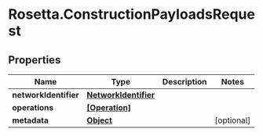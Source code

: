 # Rosetta.ConstructionPayloadsRequest

## Properties

Name | Type | Description | Notes
------------ | ------------- | ------------- | -------------
**networkIdentifier** | [**NetworkIdentifier**](NetworkIdentifier.md) |  | 
**operations** | [**[Operation]**](Operation.md) |  | 
**metadata** | [**Object**](.md) |  | [optional] 


